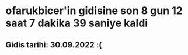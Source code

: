 # ofarukbicer'in gidisine son 8 gun 12 saat 7 dakika 39 saniye kaldi

## Gidis tarihi: 30.09.2022 :(